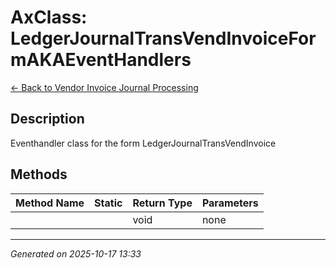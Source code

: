 # AxClass: LedgerJournalTransVendInvoiceFormAKAEventHandlers

[← Back to Vendor Invoice Journal Processing](../README.md)

## Description

<summary> Eventhandler class for the form <c>LedgerJournalTransVendInvoice</c> </summary>

## Methods

| Method Name | Static | Return Type | Parameters |
|-------------|--------|-------------|------------|
|  |  | void | none |

---

*Generated on 2025-10-17 13:33*
